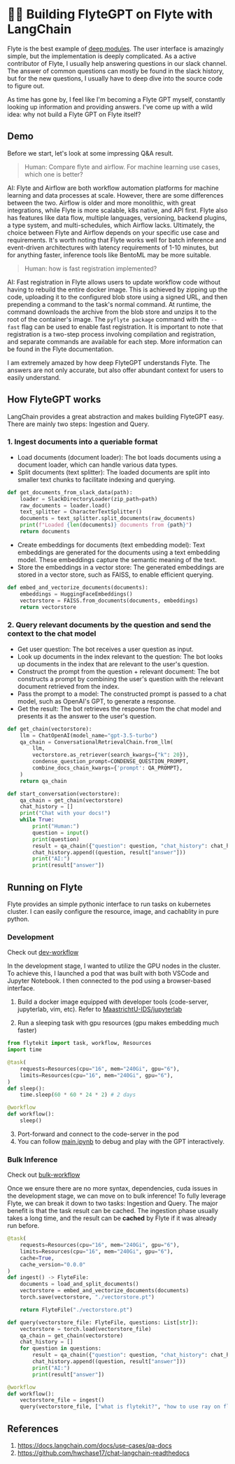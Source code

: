 # 🦅🔗 Building FlyteGPT on Flyte with LangChain

Flyte is the best example of [deep modules](https://www.mattduck.com/2021-04-a-philosophy-of-software-design.html). The user interface is amazingly simple, but the implementation is deeply complicated. As a active contributor of Flyte, I usually help answering questions in our slack channel. The answer of common questions can mostly be found in the slack history, but for the new questions, I usually have to deep dive into the source code to figure out. 

As time has gone by, I feel like I'm becoming a Flyte GPT myself, constantly looking up information and providing answers. I've come up with a wild idea: why not build a Flyte GPT on Flyte itself?


## Demo

Before we start, let's look at some impressing Q&A result.


> Human: Compare flyte and airflow. For machine learning use cases, which one is better? 

AI:
Flyte and Airflow are both workflow automation platforms for machine learning and data processes at scale. However, there are some differences between the two. Airflow is older and more monolithic, with great integrations, while Flyte is more scalable, k8s native, and API first. Flyte also has features like data flow, multiple languages, versioning, backend plugins, a type system, and multi-schedules, which Airflow lacks. Ultimately, the choice between Flyte and Airflow depends on your specific use case and requirements. It's worth noting that Flyte works well for batch inference and event-driven architectures with latency requirements of 1-10 minutes, but for anything faster, inference tools like BentoML may be more suitable.

> Human: how is fast registration implemented?

AI:
Fast registration in Flyte allows users to update workflow code without having to rebuild the entire docker image. This is achieved by zipping up the code, uploading it to the configured blob store using a signed URL, and then prepending a command to the task's normal command. At runtime, the command downloads the archive from the blob store and unzips it to the root of the container's image. The `pyflyte package` command with the `--fast` flag can be used to enable fast registration. It is important to note that registration is a two-step process involving compilation and registration, and separate commands are available for each step. More information can be found in the Flyte documentation.

I am extremely amazed by how deep FlyteGPT understands Flyte. The answers are not only accurate, but also offer abundant context for users to easily understand. 


## How FlyteGPT works

LangChain provides a great abstraction and makes building FlyteGPT easy. There are mainly two steps: Ingestion and Query.

### 1. Ingest documents into a queriable format
- Load documents (document loader): The bot loads documents using a document loader, which can handle various data types.
- Split documents (text splitter): The loaded documents are split into smaller text chunks to facilitate indexing and querying.

```python
def get_documents_from_slack_data(path):
    loader = SlackDirectoryLoader(zip_path=path)
    raw_documents = loader.load()
    text_splitter = CharacterTextSplitter()
    documents = text_splitter.split_documents(raw_documents)
    print(f"Loaded {len(documents)} documents from {path}")
    return documents
```

- Create embeddings for documents (text embedding model): Text embeddings are generated for the documents using a text embedding model. These embeddings capture the semantic meaning of the text.
- Store the embeddings in a vector store: The generated embeddings are stored in a vector store, such as FAISS, to enable efficient querying.

```python
def embed_and_vectorize_documents(documents):
    embeddings = HuggingFaceEmbeddings()
    vectorstore = FAISS.from_documents(documents, embeddings)
    return vectorstore
```

### 2. Query relevant documents by the question and send the context to the chat model

- Get user question: The bot receives a user question as input.
- Look up documents in the index relevant to the question: The bot looks up documents in the index that are relevant to the user's question.
- Construct the prompt from the question + relevant document: The bot constructs a prompt by combining the user's question with the relevant document retrieved from the index.
- Pass the prompt to a model: The constructed prompt is passed to a chat model, such as OpenAI's GPT, to generate a response.
- Get the result: The bot retrieves the response from the chat model and presents it as the answer to the user's question.

```python
def get_chain(vectorstore):
    llm = ChatOpenAI(model_name="gpt-3.5-turbo")
    qa_chain = ConversationalRetrievalChain.from_llm(
        llm,
        vectorstore.as_retriever(search_kwargs={"k": 20}),
        condense_question_prompt=CONDENSE_QUESTION_PROMPT,
        combine_docs_chain_kwargs={'prompt': QA_PROMPT},
    )
    return qa_chain

def start_conversation(vectorstore):
    qa_chain = get_chain(vectorstore)
    chat_history = []
    print("Chat with your docs!")
    while True:
        print("Human:")
        question = input()
        print(question)
        result = qa_chain({"question": question, "chat_history": chat_history})
        chat_history.append((question, result["answer"]))
        print("AI:")
        print(result["answer"])
```
## Running on Flyte

Flyte provides an simple pythonic interface to run tasks on kubernetes cluster. I can easily configure the resource, image, and cachablity in pure python.

### Development

Check out [dev-workflow](./dev-workflow.py)

In the development stage, I wanted to utilize the GPU nodes in the cluster. To achieve this, I launched a pod that was built with both VSCode and Jupyter Notebook. I then connected to the pod using a browser-based interface.

1. Build a docker image equipped with developer tools (code-server, jupyterlab, vim, etc). Refer to [MaastrichtU-IDS/jupyterlab](https://github.com/MaastrichtU-IDS/jupyterlab/blob/8bc639a46ec2213cb909025d98bae4103019d1cd/Dockerfile#L1)

2. Run a sleeping task with gpu resources (gpu makes embedding much faster)

```python
from flytekit import task, workflow, Resources
import time

@task(
    requests=Resources(cpu="16", mem="240Gi", gpu="6"),
    limits=Resources(cpu="16", mem="240Gi", gpu="6"),
)
def sleep():
    time.sleep(60 * 60 * 24 * 2) # 2 days

@workflow
def workflow():
    sleep()
```

3. Port-forward and connect to the code-server in the pod
4. You can follow [main.ipynb](./main.ipynb) to debug and play with the GPT interactively.

### Bulk Inference

Check out [bulk-workflow](./bulk-workflow.py)

Once we ensure there are no more syntax, dependencies, cuda issues in the development stage, we can move on to bulk inference! To fully leverage Flyte, we can break it down to two tasks: Ingestion and Query. The major benefit is that the task result can be cached. The ingestion phase usually takes a long time, and the result can be **cached** by Flyte if it was already run before.

```python
@task(
    requests=Resources(cpu="16", mem="240Gi", gpu="6"),
    limits=Resources(cpu="16", mem="240Gi", gpu="6"),
    cache=True,
    cache_version="0.0.0"
)
def ingest() -> FlyteFile:
    documents = load_and_split_documents()
    vectorstore = embed_and_vectorize_documents(documents)
    torch.save(vectorstore, "./vectorstore.pt")

    return FlyteFile("./vectorstore.pt")

def query(vectorstore_file: FlyteFile, questions: List[str]):
    vectorstore = torch.load(vectorstore_file)
    qa_chain = get_chain(vectorstore)
    chat_history = []
    for question in questions:
        result = qa_chain({"question": question, "chat_history": chat_history})
        chat_history.append((question, result["answer"]))
        print("AI:")
        print(result["answer"])

@workflow
def workflow():
    vectorstore_file = ingest()
    query(vectorstore_file, ["what is flytekit?", "how to use ray on flyte?"])
```

## References

1. https://docs.langchain.com/docs/use-cases/qa-docs
2. https://github.com/hwchase17/chat-langchain-readthedocs
